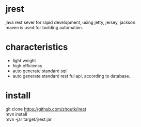 # jrest
java rest sever for rapid development, using jetty, jersey, jackson.  
maven is used for building automation. 

# characteristics
- light weight
- high efficiency
- auto generate standard sql
- auto generate standard rest ful api, according to database.

# install

git clone https://github.com/zhoutk/jrest  
mvn install  
mvn -jar target/jrest.jar

